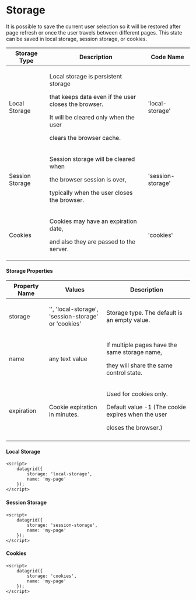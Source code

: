 # Storage

It is possible to save the current user selection so it will be restored after page refresh or once the user travels between different pages. This state can be saved in local storage, session storage, or cookies.

| Storage Type    | Description                                                                                                                                                                          | Code Name         |
| --------------- | ------------------------------------------------------------------------------------------------------------------------------------------------------------------------------------ | ----------------- |
| Local Storage   | <p>Local storage is persistent storage </p><p>that keeps data even if the user closes the browser. </p><p>It will be cleared only when the user </p><p>clears the browser cache.</p> | 'local-storage'   |
| Session Storage | <p>Session storage will be cleared when </p><p>the browser session is over, </p><p>typically when the user closes the browser.</p>                                                   | 'session-storage' |
| Cookies         | <p>Cookies may have an expiration date, </p><p>and also they are passed to the server.</p>                                                                                           | 'cookies'         |

#### Storage Properties

| Property Name | Values                                                         | Description                                                                                                        |
| ------------- | -------------------------------------------------------------- | ------------------------------------------------------------------------------------------------------------------ |
| storage       | <p>'', 'local-storage', <br>'session-storage' or 'cookies'</p> | Storage type. The default is an empty value.                                                                       |
| name          | any text value                                                 | <p>If multiple pages have the same storage name, </p><p>they will share the same control state.</p>                |
| expiration    | Cookie expiration in minutes.                                  | <p>Used for cookies only. </p><p>Default value -1 (The cookie expires when the user</p><p>closes the browser.)</p> |
|               |                                                                |                                                                                                                    |

#### Local Storage

```markup
<script>
    datagrid({
        storage: 'local-storage',
        name: 'my-page'
    });
</script>
```

#### Session Storage

```markup
<script>
    datagrid({
        storage: 'session-storage',
        name: 'my-page'
    });
</script>
```

#### Cookies

```markup
<script>
    datagrid({
        storage: 'cookies',
        name: 'my-page'
    });
</script>
```
